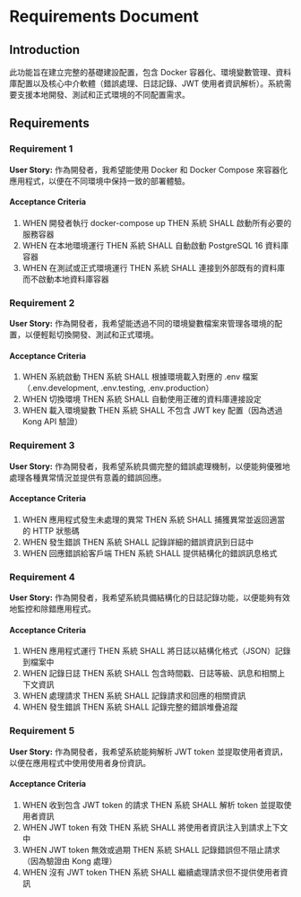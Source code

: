 # Requirements Document

## Introduction

此功能旨在建立完整的基礎建設配置，包含 Docker 容器化、環境變數管理、資料庫配置以及核心中介軟體（錯誤處理、日誌記錄、JWT 使用者資訊解析）。系統需要支援本地開發、測試和正式環境的不同配置需求。

## Requirements

### Requirement 1

**User Story:** 作為開發者，我希望能使用 Docker 和 Docker Compose 來容器化應用程式，以便在不同環境中保持一致的部署體驗。

#### Acceptance Criteria

1. WHEN 開發者執行 docker-compose up THEN 系統 SHALL 啟動所有必要的服務容器
2. WHEN 在本地環境運行 THEN 系統 SHALL 自動啟動 PostgreSQL 16 資料庫容器
3. WHEN 在測試或正式環境運行 THEN 系統 SHALL 連接到外部既有的資料庫而不啟動本地資料庫容器

### Requirement 2

**User Story:** 作為開發者，我希望能透過不同的環境變數檔案來管理各環境的配置，以便輕鬆切換開發、測試和正式環境。

#### Acceptance Criteria

1. WHEN 系統啟動 THEN 系統 SHALL 根據環境載入對應的 .env 檔案（.env.development, .env.testing, .env.production）
2. WHEN 切換環境 THEN 系統 SHALL 自動使用正確的資料庫連接設定
3. WHEN 載入環境變數 THEN 系統 SHALL 不包含 JWT key 配置（因為透過 Kong API 驗證）

### Requirement 3

**User Story:** 作為開發者，我希望系統具備完整的錯誤處理機制，以便能夠優雅地處理各種異常情況並提供有意義的錯誤回應。

#### Acceptance Criteria

1. WHEN 應用程式發生未處理的異常 THEN 系統 SHALL 捕獲異常並返回適當的 HTTP 狀態碼
2. WHEN 發生錯誤 THEN 系統 SHALL 記錄詳細的錯誤資訊到日誌中
3. WHEN 回應錯誤給客戶端 THEN 系統 SHALL 提供結構化的錯誤訊息格式

### Requirement 4

**User Story:** 作為開發者，我希望系統具備結構化的日誌記錄功能，以便能夠有效地監控和除錯應用程式。

#### Acceptance Criteria

1. WHEN 應用程式運行 THEN 系統 SHALL 將日誌以結構化格式（JSON）記錄到檔案中
2. WHEN 記錄日誌 THEN 系統 SHALL 包含時間戳、日誌等級、訊息和相關上下文資訊
3. WHEN 處理請求 THEN 系統 SHALL 記錄請求和回應的相關資訊
4. WHEN 發生錯誤 THEN 系統 SHALL 記錄完整的錯誤堆疊追蹤

### Requirement 5

**User Story:** 作為開發者，我希望系統能夠解析 JWT token 並提取使用者資訊，以便在應用程式中使用使用者身份資訊。

#### Acceptance Criteria

1. WHEN 收到包含 JWT token 的請求 THEN 系統 SHALL 解析 token 並提取使用者資訊
2. WHEN JWT token 有效 THEN 系統 SHALL 將使用者資訊注入到請求上下文中
3. WHEN JWT token 無效或過期 THEN 系統 SHALL 記錄錯誤但不阻止請求（因為驗證由 Kong 處理）
4. WHEN 沒有 JWT token THEN 系統 SHALL 繼續處理請求但不提供使用者資訊
